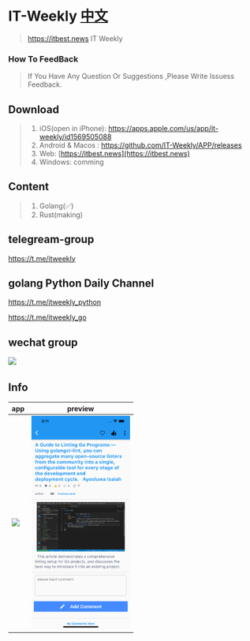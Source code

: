 # IT-Weekly  [中文](ZH-README.md)
> https://itbest.news  IT Weekly 

### How To FeedBack

>If You Have Any Question Or Suggestions ,Please Write Issuess Feedback.

## Download

> 1. iOS(open in iPhone): https://apps.apple.com/us/app/it-weekly/id1569505088
> 2. Android & Macos : https://github.com/IT-Weekly/APP/releases
> 3. Web: [https://itbest.news](https://itbest.news)
> 4. Windows: comming 

## Content
> 1. Golang(✅)
> 2. Rust(making)

## telegream-group
https://t.me/itweekly

## golang Python Daily Channel 

https://t.me/itweekly_python

https://t.me/itweekly_go

## wechat group
<img src="https://itbest.news/static/wx-group3.png" width="300"> 

## Info
|          app                      |                 preview               |
| --------------------------------- | --------------------------------- |
| <img src="img/3.png" width="200">  |  <img src="img/2.png" width="200">  |

 
